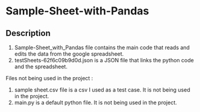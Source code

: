 # Sample-Sheet-with-Pandas

## Description

1) Sample-Sheet_with_Pandas file contains the main code that reads and edits the data from the google spreadsheet.
2) testSheets-62f6c09b9d0d.json is a JSON file that links the python code and the spreadsheet.

Files not being used in the project :
1) sample sheet.csv file is a csv I used as a test case. It is not being used in the project.
2) main.py is a default python file. It is not being used in the project.

